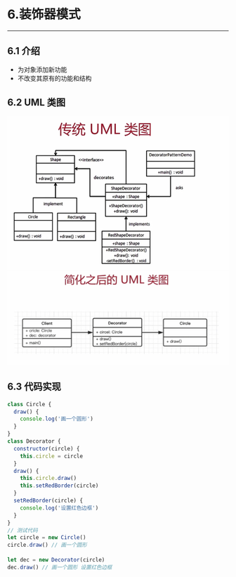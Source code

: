 # 6.装饰器模式

---

## 6.1 介绍

- 为对象添加新功能
- 不改变其原有的功能和结构

## 6.2 UML 类图

![传统UML类图](./images/传统UML类图3.png)
![简化后的UML类图](images/简化后的UML类图3.png)

## 6.3 代码实现

```js
class Circle {
  draw() {
    console.log('画一个圆形')
  }
}
class Decorator {
  constructor(circle) {
    this.circle = circle
  }
  draw() {
    this.circle.draw()
    this.setRedBorder(circle)
  }
  setRedBorder(circle) {
    console.log('设置红色边框')
  }
}
// 测试代码
let circle = new Circle()
circle.draw() // 画一个圆形

let dec = new Decorator(circle)
dec.draw() // 画一个圆形 设置红色边框
```
